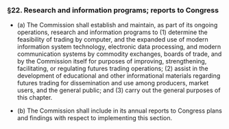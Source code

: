 ### §22. Research and information programs; reports to Congress
* (a) The Commission shall establish and maintain, as part of its ongoing operations, research and information programs to (1) determine the feasibility of trading by computer, and the expanded use of modern information system technology, electronic data processing, and modern communication systems by commodity exchanges, boards of trade, and by the Commission itself for purposes of improving, strengthening, facilitating, or regulating futures trading operations; (2) assist in the development of educational and other informational materials regarding futures trading for dissemination and use among producers, market users, and the general public; and (3) carry out the general purposes of this chapter.

* (b) The Commission shall include in its annual reports to Congress plans and findings with respect to implementing this section.